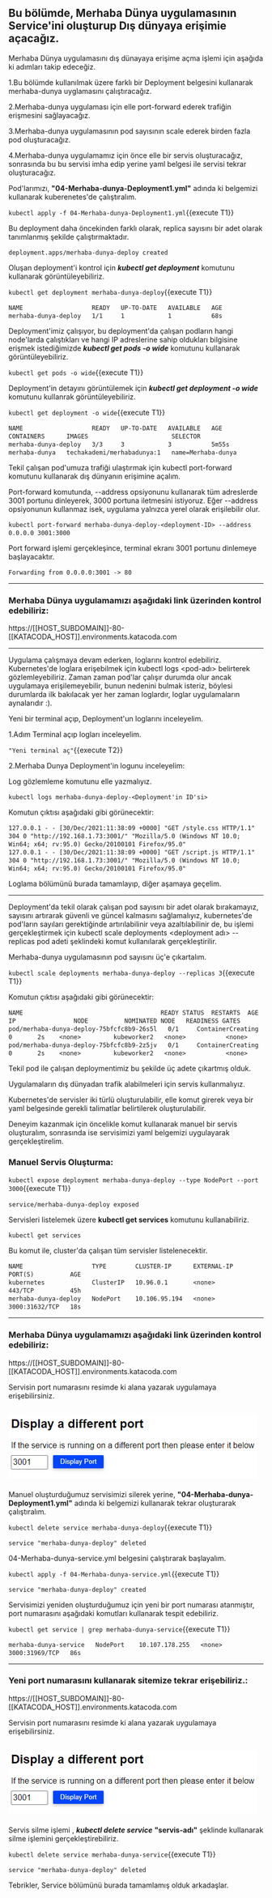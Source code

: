## Bu bölümde, Merhaba Dünya uygulamasının Service'ini oluşturup Dış dünyaya erişimie açacağız.


Merhaba Dünya uygulamasını dış dünayaya erişime açma işlemi için aşağıda ki adımları takip edeceğiz.

1.Bu bölümde kullanılmak üzere farklı bir Deployment belgesini kullanarak merhaba-dunya uyglamasını çalıştıracağız.

2.Merhaba-dunya uygulaması için elle port-forward ederek trafiğin erişmesini sağlayacağız.

3.Merhaba-dunya uygulamasının pod sayısının scale ederek birden fazla pod oluşturacağız.

4.Merhaba-dunya uygulamamız için önce elle bir servis oluşturacağız, sonrasında bu bu servisi imha edip yerine yaml belgesi ile servisi tekrar oluşturacağız.

Pod'larımızı, **"04-Merhaba-dunya-Deployment1.yml"** adında ki belgemizi kullanarak kuberenetes'de çalıştıralım.

`kubectl apply -f 04-Merhaba-dunya-Deployment1.yml`{{execute T1}}

Bu deployment daha öncekinden farklı olarak, replica sayısını bir adet olarak tanımlanmış şekilde çalıştırmaktadır.

```
deployment.apps/merhaba-dunya-deploy created
```

Oluşan deployment'i kontrol için ***kubectl get deployment*** komutunu kullanarak görüntüleyebiliriz.

`kubectl get deployment merhaba-dunya-deploy`{{execute T1}}

```
NAME                   READY   UP-TO-DATE   AVAILABLE   AGE
merhaba-dunya-deploy   1/1     1            1           68s
```

Deployment'imiz çalışıyor, bu deployment'da çalışan podların hangi node'larda çalıştıkları ve hangi IP adreslerine sahip oldukları bilgisine erişmek istediğimizde ***kubectl get pods -o wide*** komutunu kullanarak görüntüleyebiliriz.

`kubectl get pods -o wide`{{execute T1}}

Deployment'in detayını görüntülemek için ***kubectl get deployment -o wide*** komutunu kullanrak görüntüleyebiliriz.

`kubectl get deployment -o wide`{{execute T1}}

```
NAME                   READY   UP-TO-DATE   AVAILABLE   AGE     CONTAINERS      IMAGES                       SELECTOR
merhaba-dunya-deploy   3/3     3            3           5m55s   merhaba-dunya   techakademi/merhabadunya:1   name=Merhaba-dunya
```

Tekil çalışan pod'umuza trafiği ulaştırmak için kubectl port-forward komutunu kullanarak dış dünyanın erişimine açalım.

Port-forward komutunda, --address opsiyonunu kullanarak tüm adreslerde 3001 portunu dinleyerek, 3000 portuna iletmesini istiyoruz. Eğer --address opsiyonunun kullanmaz isek, uygulama yalnızca yerel olarak erişilebilir olur.


```
kubectl port-forward merhaba-dunya-deploy-<deployment-ID> --address 0.0.0.0 3001:3000
```

Port forward işlemi gerçekleşince, terminal ekranı 3001 portunu dinlemeye başlayacaktır.

```
Forwarding from 0.0.0.0:3001 -> 80
```

---
### Merhaba Dünya uygulamamızı aşağıdaki link  üzerinden kontrol edebiliriz:

https://[[HOST_SUBDOMAIN]]-80-[[KATACODA_HOST]].environments.katacoda.com

---

Uygulama çalışmaya devam ederken, loglarını kontrol edebiliriz. Kubernetes'de loglara erişebilmek için kubectl logs <pod-adı> belirterek gözlemleyebiliriz. Zaman zaman pod'lar çalışır durumda olur ancak uygulamaya erişilemeyebilir, bunun nedenini bulmak isteriz, böylesi durumlarda ilk bakılacak yer her zaman loglardır, loglar uygulamaların aynalarıdır :).


Yeni bir terminal açıp, Deployment'un loglarını inceleyelim.

1.Adım Terminal açıp logları inceleyelim.

`"Yeni terminal aç"`{{execute T2}}

2.Merhaba Dunya Deployment'in logunu inceleyelim:

Log gözlemleme komutunu elle yazmalıyız.

```
kubectl logs merhaba-dunya-deploy-<Deployment'in ID'si>
```

Komutun çıktısı aşağıdaki gibi görünecektir:
```
127.0.0.1 - - [30/Dec/2021:11:38:09 +0000] "GET /style.css HTTP/1.1" 304 0 "http://192.168.1.73:3001/" "Mozilla/5.0 (Windows NT 10.0; Win64; x64; rv:95.0) Gecko/20100101 Firefox/95.0"
127.0.0.1 - - [30/Dec/2021:11:38:09 +0000] "GET /script.js HTTP/1.1" 304 0 "http://192.168.1.73:3001/" "Mozilla/5.0 (Windows NT 10.0; Win64; x64; rv:95.0) Gecko/20100101 Firefox/95.0"
```
Loglama bölümünü burada tamamlayıp, diğer aşamaya geçelim.


----
Deployment'da tekil olarak çalışan pod sayısını bir adet olarak bırakamayız, sayısını artırarak güvenli ve güncel kalmasını sağlamalıyız, kubernetes'de pod'ların sayıları gerektiğinde artırılabilinir veya azaltılabilinir de, bu işlemi gerçekleştirmek için kubectl scale deployments <deployment adı> --replicas pod adeti şeklindeki komut kullanılarak gerçekleştirilir.

Merhaba-dunya uygulamasının pod sayısını üç'e çıkartalım.

`kubectl scale deployments merhaba-dunya-deploy --replicas 3`{{execute T1}}

Komutun çıktısı aşağıdaki gibi görünecektir:

```
NAME                                      READY STATUS  RESTARTS  AGE   IP                NODE          NOMINATED NODE   READINESS GATES
pod/merhaba-dunya-deploy-75bfcfc8b9-26s5l   0/1     ContainerCreating   0       2s    <none>         kubeworker2   <none>           <none>
pod/merhaba-dunya-deploy-75bfcfc8b9-2z5jv   0/1     ContainerCreating   0    	2s    <none>         kubeworker2   <none>           <none>
```
Tekil pod ile çalışan deploymentimiz bu şekilde üç adete çıkartmış olduk.

Uygulamaların dış dünyadan trafik alabilmeleri için servis kullanmalıyız.

Kubernetes'de servisler iki türlü oluşturulabilir, elle komut girerek veya bir yaml belgesinde gerekli talimatlar belirtilerek oluşturulabilir.

Deneyim kazanmak için öncelikle komut kullanarak manuel bir servis oluşturalım, sonrasında ise servisimizi yaml belgemizi uygulayarak gerçekleştirelim.

### Manuel Servis Oluşturma:
`kubectl expose deployment merhaba-dunya-deploy --type NodePort --port 3000`{{execute T1}}

`service/merhaba-dunya-deploy exposed`

Servisleri listelemek üzere **kubectl get services** komutunu kullanabiliriz.

```
kubectl get services
```
Bu komut ile, cluster'da çalışan tüm servisler listelenecektir.

```
NAME                   TYPE        CLUSTER-IP      EXTERNAL-IP   PORT(S)          AGE
kubernetes             ClusterIP   10.96.0.1       <none>        443/TCP          45h
merhaba-dunya-deploy   NodePort    10.106.95.194   <none>        3000:31632/TCP   18s
```

---
### Merhaba Dünya uygulamamızı aşağıdaki link  üzerinden kontrol edebiliriz:

https://[[HOST_SUBDOMAIN]]-80-[[KATACODA_HOST]].environments.katacoda.com

Servisin port numarasını resimde ki alana yazarak uygulamaya erişebilirsiniz.

![Port numarası değiştir](./assets/diffport.png)
---

Manuel oluşturduğumuz servisimizi silerek yerine, **"04-Merhaba-dunya-Deployment1.yml"** adında ki belgemizi kullanarak tekrar oluşturarak çalıştıralım.

`kubectl delete service merhaba-dunya-deploy`{{execute T1}}

```
service "merhaba-dunya-deploy" deleted
```

04-Merhaba-dunya-service.yml belgesini çalıştırarak başlayalım.

`kubectl apply -f 04-Merhaba-dunya-service.yml`{{execute T1}}

```
service "merhaba-dunya-deploy" created
```

Servisimizi yeniden oluşturduğumuz için yeni bir port numarası atanmıştır, port numarasını aşağıdaki komutları kullanarak tespit edebiliriz.

`kubectl get service | grep merhaba-dunya-service`{{execute T1}}

```
merhaba-dunya-service   NodePort    10.107.178.255   <none>        3000:31969/TCP   86s
```

---
### Yeni port numarasını kullanarak sitemize tekrar erişebiliriz.:

https://[[HOST_SUBDOMAIN]]-80-[[KATACODA_HOST]].environments.katacoda.com

Servisin port numarasını resimde ki alana yazarak uygulamaya erişebilirsiniz.

![Port numarası değiştir](./assets/diffport.png)
---

Servis silme işlemi , ***kubectl delete service*** **"servis-adı"** şeklinde kullanarak silme işlemini gerçekleştirebiliriz.

`kubectl delete service merhaba-dunya-service`{{execute T1}}

```
service "merhaba-dunya-deploy" deleted
```
Tebrikler, Service bölümünü burada tamamlamış olduk arkadaşlar.
